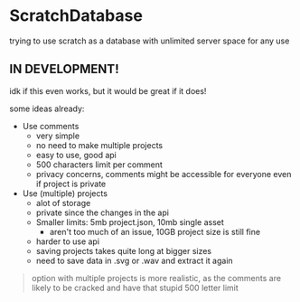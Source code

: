 # ScratchDatabase
trying to use scratch as a database with unlimited server space for any use
## **IN DEVELOPMENT!**

idk if this even works, but it would be great if it does!

some ideas already:
- Use comments
  - very simple
  - no need to make multiple projects
  - easy to use, good api
  - 500 characters limit per comment
  - privacy concerns, comments might be accessible for everyone even if project is private
- Use (multiple) projects
  - alot of storage
  - private since the changes in the api
  - Smaller limits: 5mb project.json, 10mb single asset
    - aren't too much of an issue, 10GB project size is still fine
  - harder to use api
  - saving projects takes quite long at bigger sizes
  - need to save data in .svg or .wav and extract it again

> option with multiple projects is more realistic, as the comments are likely to be cracked and have that stupid 500 letter limit
